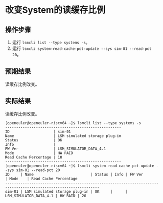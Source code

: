 # 改变System的读缓存比例

## 操作步骤

1. 运行 `lsmcli list --type systems -s`。
2. 运行 `lsmcli system-read-cache-pct-update --sys sim-01 --read-pct 20`。

## 预期结果

读缓存比例改变。

## 实际结果

读缓存比例改变。

```log
[openeuler@openeuler-riscv64 ~]$ lsmcli list --type systems -s
-----------------------------------------------------
ID                    | sim-01                       
Name                  | LSM simulated storage plug-in
Status                | OK                           
Info                  |                              
FW Ver                | LSM_SIMULATOR_DATA_4.1       
Mode                  | HW RAID                      
Read Cache Percentage | 10                           
-----------------------------------------------------
[openeuler@openeuler-riscv64 ~]$ lsmcli system-read-cache-pct-update --sys sim-01 --read-pct 20
ID     | Name                          | Status | Info | FW Ver                 | Mode    | Read Cache Percentage
-----------------------------------------------------------------------------------------------------------------
sim-01 | LSM simulated storage plug-in | OK     |      | LSM_SIMULATOR_DATA_4.1 | HW RAID | 20 
```